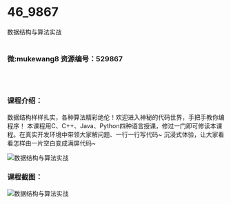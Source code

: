 # 46_9867
数据结构与算法实战
<br/></br>
<h3>微:mukewang8 资源编号：529867</h3>
<br/></br>
<h3>课程介绍：</h3>
<p><a title="查看与 数据结构 相关的文章" target="_blank">数据结构</a>样样扎实，各种算法精彩绝伦！欢迎进入神秘的代码世界，手把手教你编程序！ 本课程用C、C++、Java、Python四种语言授课，修过一门即可修读本课程。在真实开发环境中带领大家解问题、一行一行写代码~ 沉浸式体验，让大家看看怎样由一片空白变成满屏代码~</p>
<p><img src="https://www.ko996.com/wp-content/uploads/img/2020/01/1-28-300x243.png" alt="数据结构与算法实战"></p>
<div class="info-desc">
<h3>课程截图：</h3>
<p><img src="https://www.ko996.com/wp-content/uploads/img/2020/01/11-29.png" alt="数据结构与算法实战"></p>
<p>&nbsp;</p>


			
</div>
